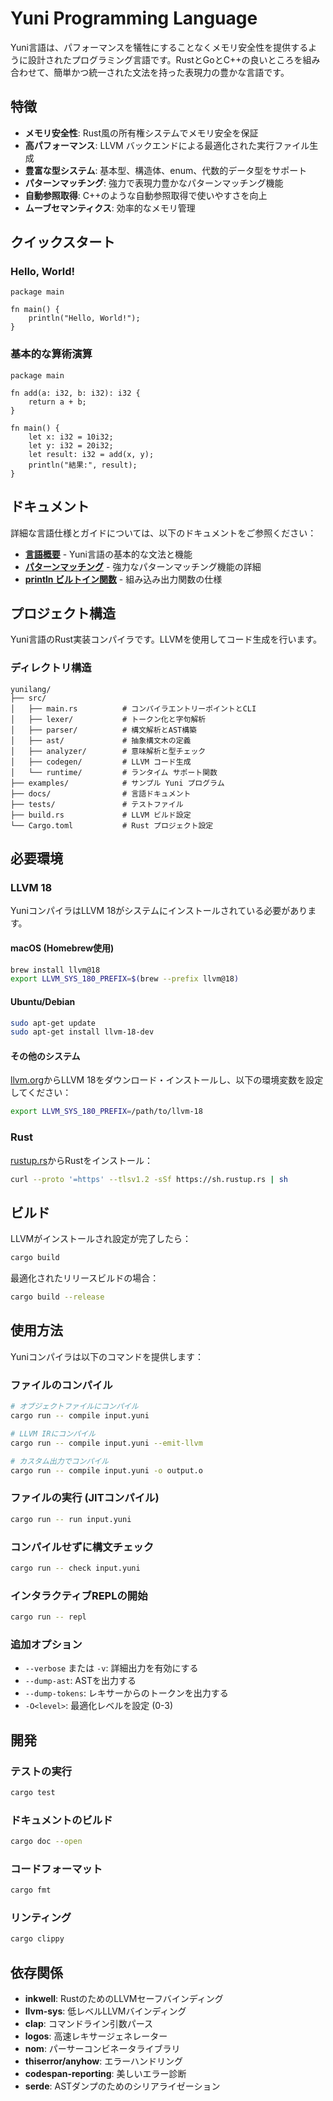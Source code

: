 # Yuni Programming Language

Yuni言語は、パフォーマンスを犠牲にすることなくメモリ安全性を提供するように設計されたプログラミング言語です。RustとGoとC++の良いところを組み合わせて、簡単かつ統一された文法を持った表現力の豊かな言語です。

## 特徴

- **メモリ安全性**: Rust風の所有権システムでメモリ安全を保証
- **高パフォーマンス**: LLVM バックエンドによる最適化された実行ファイル生成
- **豊富な型システム**: 基本型、構造体、enum、代数的データ型をサポート
- **パターンマッチング**: 強力で表現力豊かなパターンマッチング機能
- **自動参照取得**: C++のような自動参照取得で使いやすさを向上
- **ムーブセマンティクス**: 効率的なメモリ管理

## クイックスタート

### Hello, World!

```yuni
package main

fn main() {
    println("Hello, World!");
}
```

### 基本的な算術演算

```yuni
package main

fn add(a: i32, b: i32): i32 {
    return a + b;
}

fn main() {
    let x: i32 = 10i32;
    let y: i32 = 20i32;
    let result: i32 = add(x, y);
    println("結果:", result);
}
```

## ドキュメント

詳細な言語仕様とガイドについては、以下のドキュメントをご参照ください：

- **[言語概要](docs/language-overview.md)** - Yuni言語の基本的な文法と機能
- **[パターンマッチング](docs/pattern-match.md)** - 強力なパターンマッチング機能の詳細
- **[println ビルトイン関数](docs/println-builtin.md)** - 組み込み出力関数の仕様

## プロジェクト構造

Yuni言語のRust実装コンパイラです。LLVMを使用してコード生成を行います。

### ディレクトリ構造

```
yunilang/
├── src/
│   ├── main.rs          # コンパイラエントリーポイントとCLI
│   ├── lexer/           # トークン化と字句解析
│   ├── parser/          # 構文解析とAST構築
│   ├── ast/             # 抽象構文木の定義
│   ├── analyzer/        # 意味解析と型チェック
│   ├── codegen/         # LLVM コード生成
│   └── runtime/         # ランタイム サポート関数
├── examples/            # サンプル Yuni プログラム
├── docs/                # 言語ドキュメント
├── tests/               # テストファイル
├── build.rs             # LLVM ビルド設定
└── Cargo.toml           # Rust プロジェクト設定
```

## 必要環境

### LLVM 18

YuniコンパイラはLLVM 18がシステムにインストールされている必要があります。

#### macOS (Homebrew使用)
```bash
brew install llvm@18
export LLVM_SYS_180_PREFIX=$(brew --prefix llvm@18)
```

#### Ubuntu/Debian
```bash
sudo apt-get update
sudo apt-get install llvm-18-dev
```

#### その他のシステム
[llvm.org](https://llvm.org/)からLLVM 18をダウンロード・インストールし、以下の環境変数を設定してください：
```bash
export LLVM_SYS_180_PREFIX=/path/to/llvm-18
```

### Rust

[rustup.rs](https://rustup.rs/)からRustをインストール：
```bash
curl --proto '=https' --tlsv1.2 -sSf https://sh.rustup.rs | sh
```

## ビルド

LLVMがインストールされ設定が完了したら：

```bash
cargo build
```

最適化されたリリースビルドの場合：
```bash
cargo build --release
```

## 使用方法

Yuniコンパイラは以下のコマンドを提供します：

### ファイルのコンパイル
```bash
# オブジェクトファイルにコンパイル
cargo run -- compile input.yuni

# LLVM IRにコンパイル
cargo run -- compile input.yuni --emit-llvm

# カスタム出力でコンパイル
cargo run -- compile input.yuni -o output.o
```

### ファイルの実行 (JITコンパイル)
```bash
cargo run -- run input.yuni
```

### コンパイルせずに構文チェック
```bash
cargo run -- check input.yuni
```

### インタラクティブREPLの開始
```bash
cargo run -- repl
```

### 追加オプション
- `--verbose` または `-v`: 詳細出力を有効にする
- `--dump-ast`: ASTを出力する
- `--dump-tokens`: レキサーからのトークンを出力する
- `-O<level>`: 最適化レベルを設定 (0-3)

## 開発

### テストの実行
```bash
cargo test
```

### ドキュメントのビルド
```bash
cargo doc --open
```

### コードフォーマット
```bash
cargo fmt
```

### リンティング
```bash
cargo clippy
```

## 依存関係

- **inkwell**: RustのためのLLVMセーフバインディング
- **llvm-sys**: 低レベルLLVMバインディング
- **clap**: コマンドライン引数パース
- **logos**: 高速レキサージェネレーター
- **nom**: パーサーコンビネータライブラリ
- **thiserror/anyhow**: エラーハンドリング
- **codespan-reporting**: 美しいエラー診断
- **serde**: ASTダンプのためのシリアライゼーション

